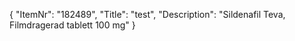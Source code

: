 {
  "ItemNr": "182489",
  "Title": "test",
  "Description": "Sildenafil Teva, Filmdragerad tablett 100 mg"
}